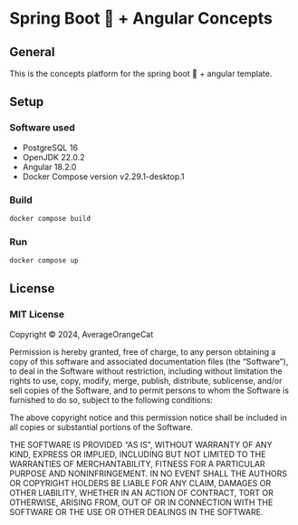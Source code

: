 # Spring Boot 🌿 + Angular Concepts

## General

This is the concepts platform for the spring boot 🌿 + angular template.

## Setup

### Software used

- PostgreSQL 16
- OpenJDK 22.0.2
- Angular 18.2.0
- Docker Compose version v2.29.1-desktop.1

### Build

```sh
docker compose build
```

### Run

```sh
docker compose up
```

###

## License

### MIT License

Copyright © 2024, AverageOrangeCat

Permission is hereby granted, free of charge, to any person obtaining a copy of this software and associated documentation files (the “Software”), to deal in the Software without restriction, including without limitation the rights to use, copy, modify, merge, publish, distribute, sublicense, and/or sell copies of the Software, and to permit persons to whom the Software is furnished to do so, subject to the following conditions:

The above copyright notice and this permission notice shall be included in all copies or substantial portions of the Software.

THE SOFTWARE IS PROVIDED “AS IS”, WITHOUT WARRANTY OF ANY KIND, EXPRESS OR IMPLIED, INCLUDING BUT NOT LIMITED TO THE WARRANTIES OF MERCHANTABILITY, FITNESS FOR A PARTICULAR PURPOSE AND NONINFRINGEMENT. IN NO EVENT SHALL THE AUTHORS OR COPYRIGHT HOLDERS BE LIABLE FOR ANY CLAIM, DAMAGES OR OTHER LIABILITY, WHETHER IN AN ACTION OF CONTRACT, TORT OR OTHERWISE, ARISING FROM, OUT OF OR IN CONNECTION WITH THE SOFTWARE OR THE USE OR OTHER DEALINGS IN THE SOFTWARE.
